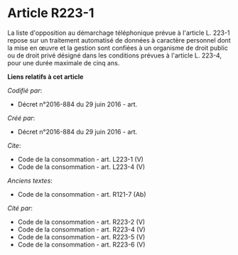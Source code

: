 # Article R223-1

La liste d'opposition au démarchage téléphonique prévue à l'article L. 223-1 repose sur un traitement automatisé de données à
caractère personnel dont la mise en œuvre et la gestion sont confiées à un organisme de droit public ou de droit privé
désigné dans les conditions prévues à l'article L. 223-4, pour une durée maximale de cinq ans.

**Liens relatifs à cet article**

_Codifié par_:

  - Décret n°2016-884 du 29 juin 2016 - art.

_Créé par_:

  - Décret n°2016-884 du 29 juin 2016 - art.

_Cite_:

  - Code de la consommation - art. L223-1 (V)
  - Code de la consommation - art. L223-4 (V)

_Anciens textes_:

  - Code de la consommation - art. R121-7 (Ab)

_Cité par_:

  - Code de la consommation - art. R223-2 (V)
  - Code de la consommation - art. R223-4 (V)
  - Code de la consommation - art. R223-5 (V)
  - Code de la consommation - art. R223-6 (V)
